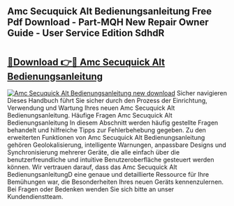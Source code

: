## Amc Secuquick Alt Bedienungsanleitung Free Pdf Download - Part-MQH New Repair Owner Guide - User Service Edition SdhdR

# <h2><a href="http://df3q3j.blite.top/?on=Amc+Secuquick+Alt+Bedienungsanleitung">🔗Download 👉🔴 Amc Secuquick Alt Bedienungsanleitung</a></h2>

[![Amc Secuquick Alt Bedienungsanleitung new download](https://i.imgur.com/lujVjoI.png)](http://df3q3j.blite.top/?on=Amc+Secuquick+Alt+Bedienungsanleitung)
Sicher navigieren Dieses Handbuch führt Sie sicher durch den Prozess der Einrichtung, Verwendung und Wartung Ihres neuen Amc Secuquick Alt Bedienungsanleitung. Häufige Fragen Amc Secuquick Alt Bedienungsanleitung In diesem Abschnitt werden häufig gestellte Fragen behandelt und hilfreiche Tipps zur Fehlerbehebung gegeben. Zu den erweiterten Funktionen von Amc Secuquick Alt Bedienungsanleitung gehören Geolokalisierung, intelligente Warnungen, anpassbare Designs und Synchronisierung mehrerer Geräte, die alle einfach über die benutzerfreundliche und intuitive Benutzeroberfläche gesteuert werden können. Wir vertrauen darauf, dass das Amc Secuquick Alt BedienungsanleitungD eine genaue und detaillierte Ressource für Ihre Bemühungen war, die Besonderheiten Ihres neuen Geräts kennenzulernen. Bei Fragen oder Bedenken wenden Sie sich bitte an unser Kundendienstteam.
